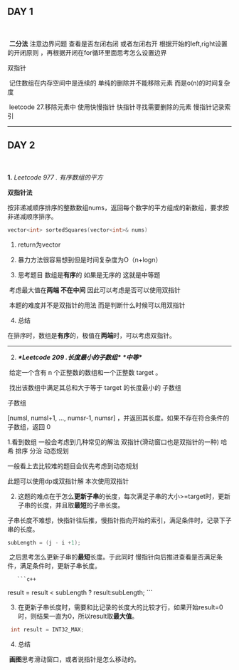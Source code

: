 
## DAY 1

&nbsp;

​	**二分法** 注意边界问题 查看是否左闭右闭 或者左闭右开  根据开始的left,right设置的开闭原则 ，再根据开闭在for循环里面思考怎么设置边界

双指针

​	记住数组在内存空间中是连续的  单纯的删除并不能移除元素 而是o(n)的时间复杂度 

​	leetcode 27.移除元素中  使用快慢指针 快指针寻找需要删除的元素 慢指针记录索引

-------------------

## DAY 2
&nbsp;

**1.** *Leetcode 977 . 有序数组的平方*

**双指针法**

按非递减顺序排序的整数数组nums，返回每个数字的平方组成的新数组，要求按非递减顺序排序。

```c++
vector<int> sortedSquares(vector<int>& nums)
```

1. return为vector<int>  

2. 暴力方法很容易想到但是时间复杂度为O（n+logn）

3. 思考题目  数组是**有序**的  如果是无序的 这就是中等题

​	考虑最大值在**两端 不在中间**  因此可以考虑是否可以使用双指针

​	本题的难度并不是双指针的用法 而是判断什么时候可以用双指针

4. 总结

​	在排序时，数组是**有序**的，极值在**两端**时，可以考虑双指针。

--------------------------------------------
 

2. ****\*Leetcode 209 .长度最小的子数组\**** ***\*中等\*****

​	给定一个含有 n 个正整数的数组和一个正整数 target 。

​	找出该数组中满足其总和大于等于 target 的长度最小的 子数组

子数组

 [numsl, numsl+1, ..., numsr-1, numsr] ，并返回其长度。如果不存在符合条件的子数组，返回 0 

 

1.看到数组 一般会考虑到几种常见的解法 双指针(滑动窗口也是双指针的一种) 哈希 排序 分治 动态规划  

一般看上去比较难的题目会优先考虑到动态规划

此题可以使用dp或双指针解 本次使用双指针

2. 这题的难点在于怎么**更新子串**的长度，每次满足子串的大小>=target时，更新子串的长度，并且取**最短**的子串长度。

​	子串长度不难想，快指针往后推，慢指针指向开始的索引，满足条件时，记录下子串的长度。

```c++
subLength = (j - i +1);
```

​	之后思考怎么更新子串的**最短**长度。于此同时 慢指针向后推进查看是否满足条件，满足条件时，更新子串长度。

       ```c++ 
result = result < subLength ? result:subLength;
       ```

3. 在更新子串长度时，需要和比记录的长度大的比较才行，如果开始result=0时，则结果一直为0，所以result取**最大值**。

```c++
 int result = INT32_MAX;
```

4. 总结

​	**画图**思考滑动窗口，或者说指针是怎么移动的。


